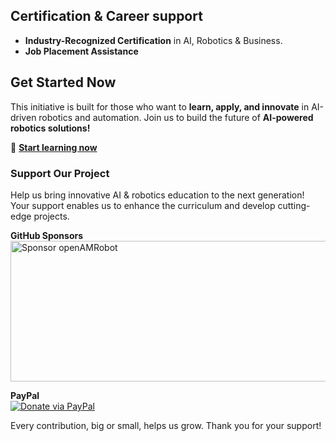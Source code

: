 ## Certification & Career support  
- **Industry-Recognized Certification** in AI, Robotics & Business.  
- **Job Placement Assistance** 
 

## Get Started Now  
This initiative is built for those who want to **learn, apply, and innovate** in AI-driven robotics and automation. Join us to build the future of **AI-powered robotics solutions!**  


📖 **[Start learning now](getting_started/)**

### Support Our Project
Help us bring innovative AI & robotics education to the next generation! Your support enables us to enhance the curriculum and develop cutting-edge projects.

**GitHub Sponsors**  
<a href="https://github.com/sponsors/openAMRobot">
    <img src="https://github.com/sponsors/openAMRobot/card" alt="Sponsor openAMRobot" width="600" height="225" style="border:0;">
</a>

**PayPal**  
[![Donate via PayPal](https://img.shields.io/badge/Donate-PayPal-blue.svg)](https://www.paypal.com/paypalme/BotshareAI)

Every contribution, big or small, helps us grow. Thank you for your support!
